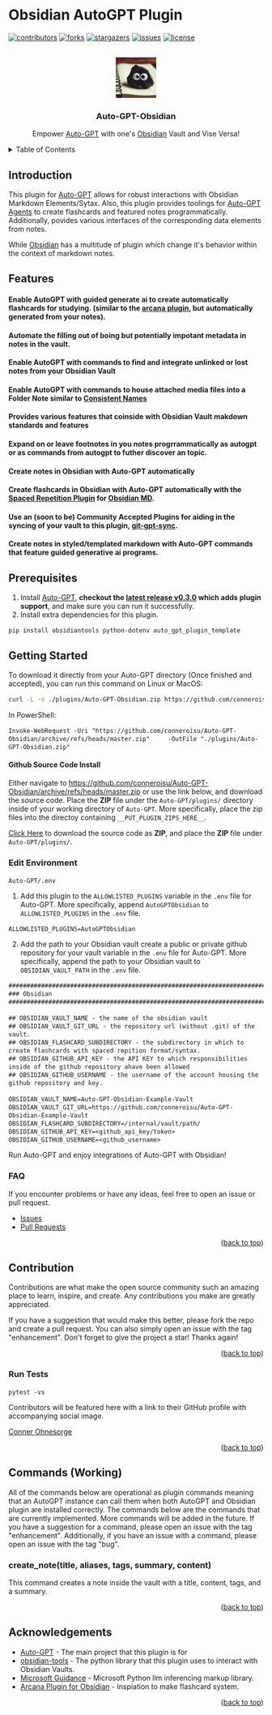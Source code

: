 # Obsidian AutoGPT Plugin

<a name="readme-top"></a>

[![contributors][contributors-shield]][contributors-url]
[![forks][forks-shield]][forks-url]
[![stargazers][stars-shield]][stars-url]
[![issues][issues-shield]][issues-url]
[![license][license-shield]][license-url]

<!-- PROJECT LOGO -->
<br/>
<div align="center">
      <img src="docs/assets/logoautogptobsidian.png" alt="Logo" width="80" height="80">
<h3 align="center">Auto-GPT-Obsidian</h3>

  <p align="center">
    Empower <a href="https://github.com/Significant-Gravitas/Auto-GPT">Auto-GPT</a> with one's <a href="https://obsidian.md/">Obsidian</a> Vault and Vise Versa!
  </p>
</div>

<!-- TABLE OF CONTENTS -->
<details>
  <summary>Table of Contents</summary>
  <ol>
    <li><a href="#features">Features</a></li>
    <li><a href="#getting-started">Getting Started</a></li>
    <li><a href="#use-cases">Use Cases</a> </li>
    <li><a href="#commands">Commands</a></li>
    <li><a href="#contribution">Contribution</a></li>
    <li><a href="#acknowledgments">Acknowledgments</a></li>
  </ol>
</details>

## Introduction 
This plugin for [Auto-GPT](https://github.com/Significant-Gravitas/Auto-GPT) allows for robust interactions with Obsidian Markdown Elements/Sytax. Also, this plugin provides toolings for [Auto-GPT Agents](https://github.com/Significant-Gravitas/Auto-GPT) to create flashcards and featured notes programmatically. Additionally, povides various interfaces of the corresponding data elements from notes. 

While [Obsidian](https://obsidian.md) has a multitude of plugin which change it's behavior within the context of markdown notes.



## Features


#### Enable AutoGPT with guided generate ai to create automatically flashcards for studying. (similar to the [arcana plugin](https://github.com/evanaze/obsidian-asana-plugin), but automatically generated from your notes).
#### Automate the filling out of boing but potentially impotant metadata in notes in the vault.
#### Enable AutoGPT with commands to find and integrate unlinked or lost notes from your Obsidian Vault 
#### Enable AutoGPT with commands to house attached media files into a Folder Note similar to [Consistent Names](https://github.com/)
#### Provides various features that coinside with Obsidian Vault makdown standards and features 
#### Expand on or leave footnotes in you notes progrrammatically as autogpt or as commands from autogpt to futher discover an topic. 
#### Create notes in Obsidian with Auto-GPT automatically 
#### Create flashcards in Obsidian with Auto-GPT automatically with the [Spaced Repetition Plugin](https://github.com/st3v3nmw/obsidian-spaced-repetition) for [Obsidian MD](https://obsidian.md/). 
#### Use an (soon to be) Community Accepted Plugins for aiding in the syncing of your vault to this plugin, [git-gpt-sync](https://github.com/conneroisu/git-gpt-sync).  
#### Create notes in styled/templated markdown with Auto-GPT commands that feature guided generative ai programs. 


## Prerequisites

1. Install [Auto-GPT](https://github.com/Significant-Gravitas/Auto-GPT), **checkout the [latest release v0.3.0](https://github.com/Significant-Gravitas/Auto-GPT/releases/tag/v0.3.0) which adds plugin support**, and make sure you can run it successfully.
2. Install extra dependencies for this plugin.

```terminal
pip install obsidiantools python-dotenv auto_gpt_plugin_template
```

## Getting Started

To download it directly from your Auto-GPT directory (Once finished and accepted), you can run this command on Linux or MacOS:

```bash
curl -L -o ./plugins/Auto-GPT-Obsidian.zip https://github.com/conneroisu/Auto-GPT-Obsidian/archive/refs/heads/master.zip
```

In PowerShell:
```pwsh
Invoke-WebRequest -Uri "https://github.com/conneroisu/Auto-GPT-Obsidian/archive/refs/heads/master.zip"     -OutFile "./plugins/Auto-GPT-Obsidian.zip"
```

#### Github Source Code Install

Either navigate to https://github.com/conneroisu/Auto-GPT-Obsidian/archive/refs/heads/master.zip or use the link below, and download the source code. Place the **ZIP** file under the `Auto-GPT/plugins/` directory inside of your working directory of `Auto-GPT`. More specifically, place the zip files into the directoy containing `__PUT_PLUGIN_ZIPS_HERE__`.

[Click Here](https://github.com/conneroisu/Auto-GPT-Obsidian/archive/refs/heads/master.zip) to download the source code as **ZIP**, and place the **ZIP** file under `Auto-GPT/plugins/`.

### Edit Environment

`Auto-GPT/.env`

1. Add this plugin to the `ALLOWLISTED_PLUGINS` variable in the `.env` file for Auto-GPT. More specifically, append `AutoGPTObsidian` to `ALLOWLISTED_PLUGINS` in the `.env` file.

```.env
ALLOWLISTED_PLUGINS=AutoGPTObsidian
```

2. Add the path to your Obsidian vault create a public or private github repository for your vault variable in the `.env` file for Auto-GPT. More specifically, append the path to your Obsidian vault to `OBSIDIAN_VAULT_PATH` in the `.env` file.

```.env
################################################################################
### Obsidian
################################################################################

## OBSIDIAN_VAULT_NAME - the name of the obsidian vault
## OBSIDIAN_VAULT_GIT_URL - the repository url (without .git) of the vault.
## OBSIDIAN_FLASHCARD_SUBDIRECTORY - the subdirectory in which to create flashcards with spaced repition format/syntax.
## OBSIDIAN_GITHUB_API_KEY - the API KEY to which responsibilities inside of the github repository ahave been allowed
## OBSIDIAN_GITHUB_USERNAME - the username of the account housing the github repository and key. 

OBSIDIAN_VAULT_NAME=Auto-GPT-Obsidian-Example-Vault
OBSIDIAN_VAULT_GIT_URL=https://github.com/conneroisu/Auto-GPT-Obsidian-Example-Vault
OBSIDIAN_FLASHCARD_SUBDIRECTORY=/internal/vault/path/
OBSIDIAN_GITHUB_API_KEY=<github_api_key/token>
OBSIDIAN_GITHUB_USERNAME=<github_username>
```

Run Auto-GPT and enjoy integrations of Auto-GPT with Obsidian!

### FAQ

If you encounter problems or have any ideas, feel free to open an issue or pull request.

- [Issues](https://github.com/conneroisu/Auto-GPT-Obsidian/issues)
- [Pull Requests](https://github.com/conneroisu/Auto-GPT-Obsidian/pulls)

<p align="right">(<a href="#readme-top">back to top</a>)</p>


## Contribution

Contributions are what make the open source community such an amazing place to learn, inspire, and create. Any contributions you make are greatly appreciated.

If you have a suggestion that would make this better, please fork the repo and create a pull request. You can also simply open an issue with the tag "enhancement". Don't forget to give the project a star! Thanks again!

<p align="right">(<a href="#readme-top">back to top</a>)</p>

### Run Tests

```terminal
pytest -vs
```

Contributors will be featured here with a link to their GitHub profile with accompanying social image.

[Conner Ohnesorge](https://connerohnesorge.mixa.site)

<p align="right">(<a href="#readme-top">back to top</a>)</p>

## Commands (Working)

All of the commands below are operational as plugin commands meaning that an AutoGPT instance can call them when both AutoGPT and Obsidian plugin are installed correctly. The commands below are the commands that are currently implemented. More commands will be added in the future. If you have a suggestion for a command, please open an issue with the tag "enhancement". Additionally, if you have an issue with a command, please open an issue with the tag "bug". 

### create_note(title, aliases, tags, summary, content)

This command creates a note inside the vault with a title, content, tags, and a summary.

<p align="right">(<a href="#readme-top">back to top</a>)</p>

## Acknowledgements

- [Auto-GPT](https://github.com/Significant-Gravitas/Auto-GPT) - The main project that this plugin is for
- [obsidian-tools](https://github.com/mfarragher/obsidiantools) - The python library that this plugin uses to interact with Obsidian Vaults.
- [Microsoft Guidance](https://github.com/microsoft/guidance) - Microsoft Python llm inferencing markup library. 
- [Arcana  Plugin for Obsidian](https://github.com/evanaze/obsidian-asana-plugin) - Inspiation to make flashcard system. 

<p align="right">(<a href="#readme-top">back to top</a>)</p>

<!-- MARKDOWN LINKS & IMAGES -->
<!-- https://www.markdownguide.org/basic-syntax/#reference-style-links -->
[contributors-shield]: https://img.shields.io/github/contributors/conneroisu/Auto-GPT-Obsidian.svg?style=for-the-badge
[contributors-url]: https://github.com/conneroisu/Auto-GPT-Obsidian/graphs/contributors
[forks-shield]: https://img.shields.io/github/forks/conneroisu/Auto-GPT-Obsidian.svg?style=for-the-badge
[forks-url]: https://github.com/conneroisu/Auto-GPT-Obsidian/network/members
[stars-shield]: https://img.shields.io/github/stars/conneroisu/Auto-GPT-Obsidian.svg?style=for-the-badge
[stars-url]: https://github.com/conneroisu/Auto-GPT-Obsidian/stargazers
[issues-shield]: https://img.shields.io/github/issues/conneroisu/Auto-GPT-Obsidian.svg?style=for-the-badge
[issues-url]: https://github.com/conneroisu/Auto-GPT-Obsidian/issues
[license-shield]: https://img.shields.io/github/license/conneroisu/Auto-GPT-Obsidian.svg?style=for-the-badge
[license-url]: https://github.com/conneroisu/Auto-GPT-Obsidian/blob/master/LICENSE
